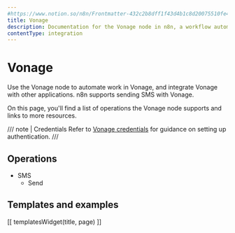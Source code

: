 ```yaml
---
#https://www.notion.so/n8n/Frontmatter-432c2b8dff1f43d4b1c8d20075510fe4
title: Vonage
description: Documentation for the Vonage node in n8n, a workflow automation platform. Includes details of operations and configuration, and links to examples and credentials information.
contentType: integration
---
```


# Vonage

Use the Vonage node to automate work in Vonage, and integrate Vonage with other applications. n8n supports sending SMS with Vonage. 

On this page, you'll find a list of operations the Vonage node supports and links to more resources.

/// note | Credentials
Refer to [Vonage credentials](/integrations/builtin/credentials/vonage/) for guidance on setting up authentication. 
///

## Operations

* SMS
    * Send

## Templates and examples

<!-- see https://www.notion.so/n8n/Pull-in-templates-for-the-integrations-pages-37c716837b804d30a33b47475f6e3780 -->
[[ templatesWidget(title, page) ]]
